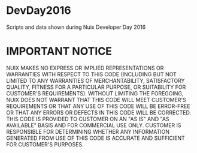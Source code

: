 # DevDay2016

Scripts and data shown during Nuix Developer Day 2016

# IMPORTANT NOTICE

NUIX MAKES NO EXPRESS OR IMPLIED REPRESENTATIONS OR WARRANTIES WITH RESPECT TO THIS CODE (INCLUDING BUT NOT LIMITED TO ANY WARRANTIES OF MERCHANTABILITY, SATISFACTORY QUALITY, FITNESS FOR A PARTICULAR PURPOSE, OR SUITABILITY FOR CUSTOMER'S REQUIREMENTS). WITHOUT LIMITING THE FOREGOING, NUIX DOES NOT WARRANT THAT THIS CODE WILL MEET CUSTOMER'S REQUIREMENTS OR THAT ANY USE OF THIS CODE WILL BE ERROR-FREE OR THAT ANY ERRORS OR DEFECTS IN THIS CODE WILL BE CORRECTED. THIS CODE IS PROVIDED TO CUSTOMER ON AN "AS IS" AND "AS AVAILABLE" BASIS AND FOR COMMERCIAL USE ONLY. CUSTOMER IS RESPONSIBLE FOR DETERMINING WHETHER ANY INFORMATION GENERATED FROM USE OF THIS CODE IS ACCURATE AND SUFFICIENT FOR CUSTOMER'S PURPOSES.

